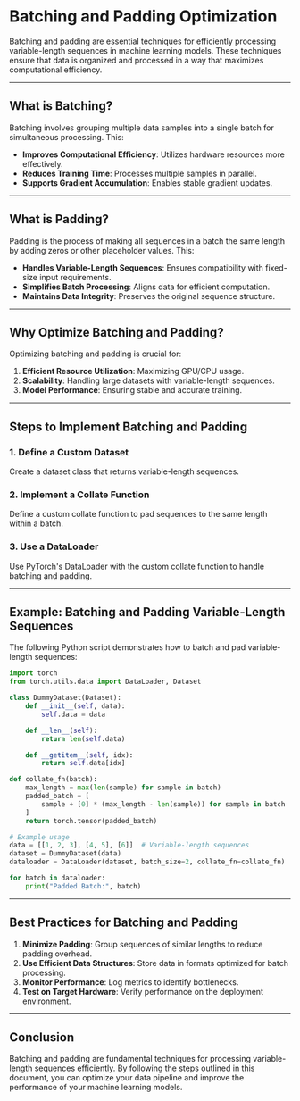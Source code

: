 # Batching and Padding Optimization

Batching and padding are essential techniques for efficiently processing variable-length sequences in machine learning models. These techniques ensure that data is organized and processed in a way that maximizes computational efficiency.

---

## What is Batching?
Batching involves grouping multiple data samples into a single batch for simultaneous processing. This:

- **Improves Computational Efficiency**: Utilizes hardware resources more effectively.
- **Reduces Training Time**: Processes multiple samples in parallel.
- **Supports Gradient Accumulation**: Enables stable gradient updates.

---

## What is Padding?
Padding is the process of making all sequences in a batch the same length by adding zeros or other placeholder values. This:

- **Handles Variable-Length Sequences**: Ensures compatibility with fixed-size input requirements.
- **Simplifies Batch Processing**: Aligns data for efficient computation.
- **Maintains Data Integrity**: Preserves the original sequence structure.

---

## Why Optimize Batching and Padding?
Optimizing batching and padding is crucial for:

1. **Efficient Resource Utilization**: Maximizing GPU/CPU usage.
2. **Scalability**: Handling large datasets with variable-length sequences.
3. **Model Performance**: Ensuring stable and accurate training.

---

## Steps to Implement Batching and Padding

### 1. Define a Custom Dataset
Create a dataset class that returns variable-length sequences.

### 2. Implement a Collate Function
Define a custom collate function to pad sequences to the same length within a batch.

### 3. Use a DataLoader
Use PyTorch's DataLoader with the custom collate function to handle batching and padding.

---

## Example: Batching and Padding Variable-Length Sequences

The following Python script demonstrates how to batch and pad variable-length sequences:

```python
import torch
from torch.utils.data import DataLoader, Dataset

class DummyDataset(Dataset):
    def __init__(self, data):
        self.data = data

    def __len__(self):
        return len(self.data)

    def __getitem__(self, idx):
        return self.data[idx]

def collate_fn(batch):
    max_length = max(len(sample) for sample in batch)
    padded_batch = [
        sample + [0] * (max_length - len(sample)) for sample in batch
    ]
    return torch.tensor(padded_batch)

# Example usage
data = [[1, 2, 3], [4, 5], [6]]  # Variable-length sequences
dataset = DummyDataset(data)
dataloader = DataLoader(dataset, batch_size=2, collate_fn=collate_fn)

for batch in dataloader:
    print("Padded Batch:", batch)
```

---

## Best Practices for Batching and Padding

1. **Minimize Padding**: Group sequences of similar lengths to reduce padding overhead.
2. **Use Efficient Data Structures**: Store data in formats optimized for batch processing.
3. **Monitor Performance**: Log metrics to identify bottlenecks.
4. **Test on Target Hardware**: Verify performance on the deployment environment.

---

## Conclusion
Batching and padding are fundamental techniques for processing variable-length sequences efficiently. By following the steps outlined in this document, you can optimize your data pipeline and improve the performance of your machine learning models.